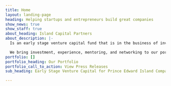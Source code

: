 ```yaml
---
title: Home
layout: landing-page
heading: Helping startups and entrepreneurs build great companies
show_news: true
show_staff: true
about_heading: Island Capital Partners
about_description: |-
  Is an early stage venture capital fund that is in the business of investing in high potential Prince Edward Island entrepreneurs and startups.

  We bring investment, experience, mentoring, and networking to our portfolio companies.
portfolio: []
portfolio_heading: Our Portfolio
portfolio_call_to_action: View Press Releases
sub_heading: Early Stage Venture Capital for Prince Edward Island Companies.

---
```

